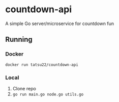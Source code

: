 # countdown-api

A simple Go server/microservice for countdown fun

## Running

### Docker

`docker run tatsu22/countdown-api`

### Local

1. Clone repo
2. `go run main.go node.go utils.go`